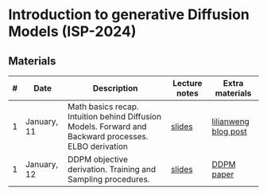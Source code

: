# Introduction to generative Diffusion Models (ISP-2024)

## Materials

| # | Date | Description | Lecture notes | Extra materials |
|---|---|---|---|---|
| 1 | January, 11 | Math basics recap. Intuition behind Diffusion Models. Forward and Backward processes. ELBO derivation | [slides](lectures/lecture_1.png) | [lilianweng blog post](https://lilianweng.github.io/posts/2021-07-11-diffusion-models/) |
| 1 | January, 12 | DDPM objective derivation. Training and Sampling procedures.  | [slides](lectures/lecture_1.png) | [DDPM paper](https://arxiv.org/abs/2006.11239) |
